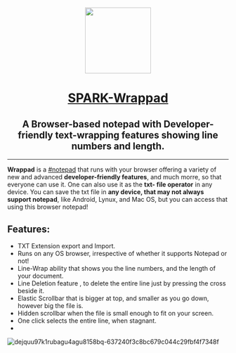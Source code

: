 <h1 align="center"><img src="https://user-images.githubusercontent.com/73777108/151592680-23be6b61-1b68-4cf8-ba8a-3541699cbfcd.svg" width="150"></h1>
<h1 align="center"><u>SPARK-Wrappad</u></h1>

<h2 align="center">A Browser-based notepad with Developer-friendly text-wrapping features showing line numbers and length.</h1>

---
 
  **Wrappad** is a [#notepad](https://github.com/search?q=notepad) that runs with your browser offering a variety of new and advanced **developer-friendly features**, and much morre, so that everyone can use it. One can also use it as the **txt- file operator** in any device. You can save the txt file in **any device, that may not always support notepad**, like Android, Lynux, and Mac OS, but you can access that using this browser notepad!

## Features:

- TXT Extension export and Import.
- Runs on any OS browser, irrespective of whether it supports Notepad or not!
- Line-Wrap ability that shows you the line numbers, and the length of your document.
- Line Deletion feature , to delete the entire line just by pressing the cross beside it.
- Elastic Scrollbar that is bigger at top, and smaller as you go down, however big the file is.
- Hidden scrollbar when the file is small enough to fit on your screen.
- One click selects the entire line, when stagnant.
- 






















![dejquu97k1rubagu4agu8158bq-637240f3c8bc679c044c29fbf4f7348f](https://user-images.githubusercontent.com/73777108/151592692-5006cf48-43e7-4edb-be89-29b4d852ea0a.png)
